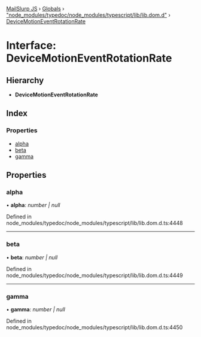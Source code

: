 [MailSlurp JS](../README.md) › [Globals](../globals.md) › ["node_modules/typedoc/node_modules/typescript/lib/lib.dom.d"](../modules/_node_modules_typedoc_node_modules_typescript_lib_lib_dom_d_.md) › [DeviceMotionEventRotationRate](_node_modules_typedoc_node_modules_typescript_lib_lib_dom_d_.devicemotioneventrotationrate.md)

# Interface: DeviceMotionEventRotationRate

## Hierarchy

* **DeviceMotionEventRotationRate**

## Index

### Properties

* [alpha](_node_modules_typedoc_node_modules_typescript_lib_lib_dom_d_.devicemotioneventrotationrate.md#alpha)
* [beta](_node_modules_typedoc_node_modules_typescript_lib_lib_dom_d_.devicemotioneventrotationrate.md#beta)
* [gamma](_node_modules_typedoc_node_modules_typescript_lib_lib_dom_d_.devicemotioneventrotationrate.md#gamma)

## Properties

###  alpha

• **alpha**: *number | null*

Defined in node_modules/typedoc/node_modules/typescript/lib/lib.dom.d.ts:4448

___

###  beta

• **beta**: *number | null*

Defined in node_modules/typedoc/node_modules/typescript/lib/lib.dom.d.ts:4449

___

###  gamma

• **gamma**: *number | null*

Defined in node_modules/typedoc/node_modules/typescript/lib/lib.dom.d.ts:4450
